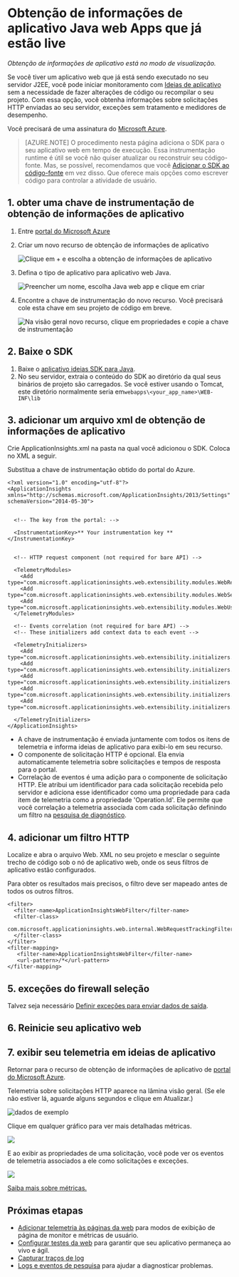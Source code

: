 <properties 
    pageTitle="Obtenção de informações de aplicativo Java web Apps que já estão live" 
    description="Iniciar um aplicativo web que já está sendo executado no seu servidor de monitoramento" 
    services="application-insights" 
    documentationCenter="java"
    authors="alancameronwills" 
    manager="douge"/>

<tags 
    ms.service="application-insights" 
    ms.workload="tbd" 
    ms.tgt_pltfrm="ibiza" 
    ms.devlang="na" 
    ms.topic="article" 
    ms.date="08/24/2016" 
    ms.author="awills"/>
 
# <a name="application-insights-for-java-web-apps-that-are-already-live"></a>Obtenção de informações de aplicativo Java web Apps que já estão live

*Obtenção de informações de aplicativo está no modo de visualização.*

Se você tiver um aplicativo web que já está sendo executado no seu servidor J2EE, você pode iniciar monitoramento com [Ideias de aplicativo](app-insights-overview.md) sem a necessidade de fazer alterações de código ou recompilar o seu projeto. Com essa opção, você obtenha informações sobre solicitações HTTP enviadas ao seu servidor, exceções sem tratamento e medidores de desempenho.

Você precisará de uma assinatura do [Microsoft Azure](https://azure.com).

> [AZURE.NOTE] O procedimento nesta página adiciona o SDK para o seu aplicativo web em tempo de execução. Essa instrumentação runtime é útil se você não quiser atualizar ou reconstruir seu código-fonte. Mas, se possível, recomendamos que você [Adicionar o SDK ao código-fonte](app-insights-java-get-started.md) em vez disso. Que oferece mais opções como escrever código para controlar a atividade de usuário.

## <a name="1-get-an-application-insights-instrumentation-key"></a>1. obter uma chave de instrumentação de obtenção de informações de aplicativo

1. Entre [portal do Microsoft Azure](https://portal.azure.com)
2. Criar um novo recurso de obtenção de informações de aplicativo

    ![Clique em + e escolha a obtenção de informações de aplicativo](./media/app-insights-java-live/01-create.png)
3. Defina o tipo de aplicativo para aplicativo web Java.

    ![Preencher um nome, escolha Java web app e clique em criar](./media/app-insights-java-live/02-create.png)
4. Encontre a chave de instrumentação do novo recurso. Você precisará cole esta chave em seu projeto de código em breve.

    ![Na visão geral novo recurso, clique em propriedades e copie a chave de instrumentação](./media/app-insights-java-live/03-key.png)

## <a name="2-download-the-sdk"></a>2. Baixe o SDK

1. Baixe o [aplicativo ideias SDK para Java](https://aka.ms/aijavasdk). 
2. No seu servidor, extraia o conteúdo do SDK ao diretório da qual seus binários de projeto são carregados. Se você estiver usando o Tomcat, este diretório normalmente seria em`webapps\<your_app_name>\WEB-INF\lib`


## <a name="3-add-an-application-insights-xml-file"></a>3. adicionar um arquivo xml de obtenção de informações de aplicativo

Crie ApplicationInsights.xml na pasta na qual você adicionou o SDK. Coloca no XML a seguir.

Substitua a chave de instrumentação obtido do portal do Azure.

    <?xml version="1.0" encoding="utf-8"?>
    <ApplicationInsights xmlns="http://schemas.microsoft.com/ApplicationInsights/2013/Settings" schemaVersion="2014-05-30">


      <!-- The key from the portal: -->

      <InstrumentationKey>** Your instrumentation key **</InstrumentationKey>


      <!-- HTTP request component (not required for bare API) -->

      <TelemetryModules>
        <Add type="com.microsoft.applicationinsights.web.extensibility.modules.WebRequestTrackingTelemetryModule"/>
        <Add type="com.microsoft.applicationinsights.web.extensibility.modules.WebSessionTrackingTelemetryModule"/>
        <Add type="com.microsoft.applicationinsights.web.extensibility.modules.WebUserTrackingTelemetryModule"/>
      </TelemetryModules>

      <!-- Events correlation (not required for bare API) -->
      <!-- These initializers add context data to each event -->

      <TelemetryInitializers>
        <Add   type="com.microsoft.applicationinsights.web.extensibility.initializers.WebOperationIdTelemetryInitializer"/>
        <Add type="com.microsoft.applicationinsights.web.extensibility.initializers.WebOperationNameTelemetryInitializer"/>
        <Add type="com.microsoft.applicationinsights.web.extensibility.initializers.WebSessionTelemetryInitializer"/>
        <Add type="com.microsoft.applicationinsights.web.extensibility.initializers.WebUserTelemetryInitializer"/>
        <Add type="com.microsoft.applicationinsights.web.extensibility.initializers.WebUserAgentTelemetryInitializer"/>

      </TelemetryInitializers>
    </ApplicationInsights>


* A chave de instrumentação é enviada juntamente com todos os itens de telemetria e informa ideias de aplicativo para exibi-lo em seu recurso.
* O componente de solicitação HTTP é opcional. Ela envia automaticamente telemetria sobre solicitações e tempos de resposta para o portal.
* Correlação de eventos é uma adição para o componente de solicitação HTTP. Ele atribui um identificador para cada solicitação recebida pelo servidor e adiciona esse identificador como uma propriedade para cada item de telemetria como a propriedade 'Operation.Id'. Ele permite que você correlação a telemetria associada com cada solicitação definindo um filtro na [pesquisa de diagnóstico](app-insights-diagnostic-search.md).


## <a name="4-add-an-http-filter"></a>4. adicionar um filtro HTTP

Localize e abra o arquivo Web. XML no seu projeto e mesclar o seguinte trecho de código sob o nó de aplicativo web, onde os seus filtros de aplicativo estão configurados.

Para obter os resultados mais precisos, o filtro deve ser mapeado antes de todos os outros filtros.

    <filter>
      <filter-name>ApplicationInsightsWebFilter</filter-name>
      <filter-class>
        com.microsoft.applicationinsights.web.internal.WebRequestTrackingFilter
      </filter-class>
    </filter>
    <filter-mapping>
       <filter-name>ApplicationInsightsWebFilter</filter-name>
       <url-pattern>/*</url-pattern>
    </filter-mapping>

## <a name="5-check-firewall-exceptions"></a>5. exceções do firewall seleção

Talvez seja necessário [Definir exceções para enviar dados de saída](app-insights-ip-addresses.md).

## <a name="6-restart-your-web-app"></a>6. Reinicie seu aplicativo web

## <a name="7-view-your-telemetry-in-application-insights"></a>7. exibir seu telemetria em ideias de aplicativo

Retornar para o recurso de obtenção de informações de aplicativo de [portal do Microsoft Azure](https://portal.azure.com).

Telemetria sobre solicitações HTTP aparece na lâmina visão geral. (Se ele não estiver lá, aguarde alguns segundos e clique em Atualizar.)

![dados de exemplo](./media/app-insights-java-live/5-results.png)
 

Clique em qualquer gráfico para ver mais detalhadas métricas. 

![](./media/app-insights-java-live/6-barchart.png)

 

E ao exibir as propriedades de uma solicitação, você pode ver os eventos de telemetria associados a ele como solicitações e exceções.
 
![](./media/app-insights-java-live/7-instance.png)


[Saiba mais sobre métricas.](app-insights-metrics-explorer.md)



## <a name="next-steps"></a>Próximas etapas

* [Adicionar telemetria às páginas da web](app-insights-web-track-usage.md) para modos de exibição de página de monitor e métricas de usuário.
* [Configurar testes da web](app-insights-monitor-web-app-availability.md) para garantir que seu aplicativo permaneça ao vivo e ágil.
* [Capturar traços de log](app-insights-java-trace-logs.md)
* [Logs e eventos de pesquisa](app-insights-diagnostic-search.md) para ajudar a diagnosticar problemas.


 
